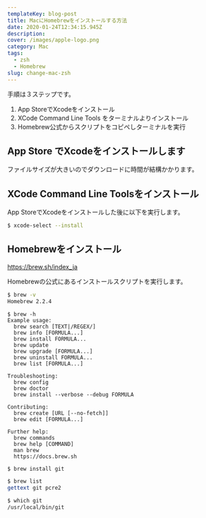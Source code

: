 ```yaml
---
templateKey: blog-post
title: MacにHomebrewをインストールする方法
date: 2020-01-24T12:34:15.945Z
description: 
cover: /images/apple-logo.png
category: Mac
tags:
  - zsh
  - Homebrew
slug: change-mac-zsh
---
```


手順は３ステップです。

1. App StoreでXcodeをインストール
2. XCode Command Line Tools をターミナルよりインストール
3. Homebrew公式からスクリプトをコピペしターミナルを実行

## App Store でXcodeをインストールします

ファイルサイズが大きいのでダウンロードに時間が結構かかります。

## XCode Command Line Toolsをインストール

App StoreでXcodeをインストールした後に以下を実行します。
```sh
$ xcode-select --install
```
## Homebrewをインストール

https://brew.sh/index_ja

Homebrewの公式にあるインストールスクリプトを実行します。

```sh
$ brew -v
Homebrew 2.2.4
```


```
$ brew -h
Example usage:
  brew search [TEXT|/REGEX/]
  brew info [FORMULA...]
  brew install FORMULA...
  brew update
  brew upgrade [FORMULA...]
  brew uninstall FORMULA...
  brew list [FORMULA...]

Troubleshooting:
  brew config
  brew doctor
  brew install --verbose --debug FORMULA

Contributing:
  brew create [URL [--no-fetch]]
  brew edit [FORMULA...]

Further help:
  brew commands
  brew help [COMMAND]
  man brew
  https://docs.brew.sh
```

```sh
$ brew install git
```

```sh
$ brew list
gettext	git	pcre2
```

```sh
$ which git
/usr/local/bin/git
```